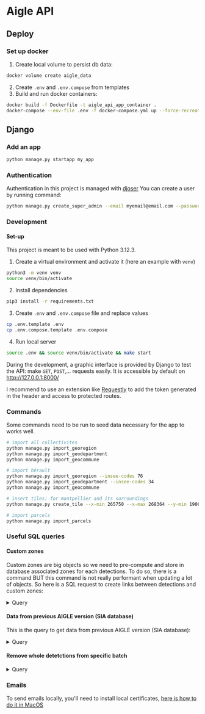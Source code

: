 # Aigle API

## Deploy

### Set up docker

1. Create local volume to persist db data:

```bash
docker volume create aigle_data
```

2. Create `.env` and `.env.compose` from templates
3. Build and run docker containers:

```bash
docker build -f Dockerfile -t aigle_api_app_container .
docker-compose --env-file .env -f docker-compose.yml up --force-recreate -d db app
```

## Django

### Add an app

```bash
python manage.py startapp my_app
```

### Authentication

Authentication in this project is managed with [djoser](https://djoser.readthedocs.io/en/latest/getting_started.html)
You can create a user by running command:

```bash
python manage.py create_super_admin --email myemail@email.com --password mypassword
```

### Development

#### Set-up

This project is meant to be used with Python 3.12.3.

1. Create a virtual environment and activate it (here an example with `venv`)

```bash
python3 -m venv venv
source venv/bin/activate
```

2. Install dependencies

```bash
pip3 install -r requirements.txt
```

3. Create `.env` and `.env.compose` file and replace values

```bash
cp .env.template .env
cp .env.compose.template .env.compose
```

4. Run local server

```bash
source .env && source venv/bin/activate && make start
```

During the development, a graphic interface is provided by Django to test the API: make `GET`, `POST`,... requests easily. It is accessible by default on http://127.0.0.1:8000/

I recommend to use an extension like [Requestly](https://chromewebstore.google.com/detail/requestly-intercept-modif/mdnleldcmiljblolnjhpnblkcekpdkpa) to add the token generated in the header and access to protected routes.

### Commands

Some commands need to be run to seed data necessary for the app to works well.

```bash
# import all collectivites
python manage.py import_georegion
python manage.py import_geodepartment
python manage.py import_geocommune

# import hérault
python manage.py import_georegion --insee-codes 76
python manage.py import_geodepartment --insee-codes 34
python manage.py import_geocommune

# insert tiles: for montpellier and its surroundings
python manage.py create_tile --x-min 265750 --x-max 268364 --y-min 190647 --y-max 192325

# import parcels
python manage.py import_parcels
```

### Useful SQL queries


#### Custom zones

Custom zones are big objects so we need to pre-compute and store in database associated zones for each detections. To do so, there is a command BUT this command is not really performant when updating a lot of objects. So here is a SQL request to create links between detections and custom zones:

<details>
  <summary>Query</summary>

```sql
insert
	into
	core_detectionobject_geo_custom_zones(
        detectionobject_id,
        geocustomzone_id
    )
select
	distinct
	dobj.id as detectionobject_id,
	{custom_zone_id} as geocustomzone_id
from
	core_detectionobject dobj
join core_detection detec on
	detec.detection_object_id = dobj.id
where
	ST_Intersects(
		detec.geometry,
		(
		select
			geozone.geometry
		from
			core_geozone geozone
		where
			id = {custom_zone_id}
		)
	)
on conflict do nothing;
```

</details>

#### Data from previous AIGLE version (SIA database)

This is the query to get data from previous AIGLE version (SIA database):

<details>
  <summary>Query</summary>

```sql
select
    rel.id,
    rel.polygon as "geometry",
    case
        when (rel.dessine_interface) then 1
        when score is null then 1
        else rel.score
    end as score,
    null as "address",
    ann_t.name_n as "object_type",
    case
        when (rel.dessine_interface) then 'INTERFACE_DRAWN'
        else 'ANALYSIS'
    end
    as "detection_source",
    case
        when rel.signale_terrain then 'CONTROLLED_FIELD'
        when rel.control_status_id = 1 then 'NOT_CONTROLLED'
        when rel.control_status_id = 2 then 'SIGNALED_COMMUNE'
        when rel.control_status_id = 3 then 'SIGNALED_COLLECTIVITY'
        when rel.control_status_id = 4 then 'CONTROLLED_FIELD'
        when rel.control_status_id = 5 then 'REHABILITATED'
        when rel.control_status_id = 6 then 'VERBALIZED'
    end
    as "detection_control_status",
    case
        when rel.validation = 0 then 'INVALIDATED'
        when rel.vrai_legitime
        and rel.vrai_positif
        and not rel.faux_positif then 'LEGITIMATE'
        when not rel.vrai_legitime
        and rel.vrai_positif
        and not rel.faux_positif then 'SUSPECT'
        when not rel.vrai_legitime
        and not rel.vrai_positif
        and rel.faux_positif then 'INVALIDATED'
        when not rel.vrai_legitime
        and not rel.vrai_positif
        and not rel.faux_positif then 'DETECTED_NOT_VERIFIED'
        else 'DETECTED_NOT_VERIFIED'
    end
    as "detection_validation_status",
    case
        when rel.prescrit_manuel then 'PRESCRIBED'
        else 'NOT_PRESCRIBED'
    end
    as "detection_prescription_status",
    rel.validation is not null as "user_reviewed",
    null as tile_x,
    null as tile_y,
    case 
        when tiles.dataset_id = 7 then 'sia_2012'
        when tiles.dataset_id = 4 then 'sia_2015'
        when tiles.dataset_id = 5 then 'sia_2018'
        when tiles.dataset_id = 8 then 'sia_2021'
    end as "batch_id"
from
    relevant_detections rel
join
    annotation_types ann_t on
    (
        case
        when rel.validation is null
            or rel.validation = 0 then rel.type_id
            else rel.validation
        end
    ) = ann_t.id
join
    tiles on
    tiles.id = rel.tile_id
where 
    tiles.dataset_id in (4, 5, 7, 8)
order by
    score desc
```

</details>

#### Remove whole detetctions from specific batch

<details>
	<summary>Query</summary>

```sql
delete from core_detection where batch_id = 'sia_2021';

delete
from
	core_detectiondata
where id in (
	select
		core_detectiondata.id
	from
		core_detectiondata
	left join core_detection on
		core_detectiondata.id = core_detection.detection_data_id
	where
		core_detection.detection_data_id is null
);

delete from core_detectionobject_geo_custom_zones where detectionobject_id in (
	select
		obj.id
	from
		core_detectionobject as obj
	left join core_detection as det on
		obj.id = det.detection_object_id
	where
		det.detection_object_id is null
);

delete
from
	core_detectionobject
where id in (
	select
		obj.id
	from
		core_detectionobject as obj
	left join core_detection as det on
		obj.id = det.detection_object_id
	where
		det.detection_object_id is null
);
```
</details>

### Emails

To send emails locally, you'll need to install local certificates, [here is how to do it in MacOS](https://korben.info/ssl-sslcertverificationerror-ssl-certificate_verify_failed-certificate-verify-failed-unable-to-get-local-issuer-certificate-_ssl-c1129.html)
